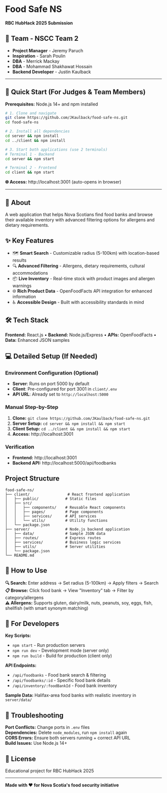 # Food Safe NS

**RBC HubHack 2025 Submission**

## 👥 Team - NSCC Team 2
- **Project Manager** - Jeremy Paruch
- **Inspiration** - Sarah Poulin
- **DBA** - Merrick Mackay
- **DBA** - Mohammad Shakhawat Hossain
- **Backend Developer** - Justin Kaulback

---

## 🚀 Quick Start (For Judges & Team Members)

**Prerequisites:** Node.js 14+ and npm installed

```bash
# 1. Clone and navigate
git clone https://github.com/JKaulback/food-safe-ns.git
cd food-safe-ns

# 2. Install all dependencies
cd server && npm install
cd ../client && npm install

# 3. Start both applications (use 2 terminals)
# Terminal 1 - Backend
cd server && npm start

# Terminal 2 - Frontend  
cd client && npm start
```

**🌐 Access:** http://localhost:3001 (auto-opens in browser)

---

## 📖 About

A web application that helps Nova Scotians find food banks and browse their available inventory with advanced filtering options for allergens and dietary requirements.

## ✨ Key Features

- 🗺️ **Smart Search** - Customizable radius (5-100km) with location-based results
- 🔍 **Advanced Filtering** - Allergens, dietary requirements, cultural accommodations
- 📦 **Live Inventory** - Real-time stock with product images and allergen warnings
- 🌐 **Rich Product Data** - OpenFoodFacts API integration for enhanced information
- ♿ **Accessible Design** - Built with accessibility standards in mind

## 🛠️ Tech Stack

**Frontend:** React.js • **Backend:** Node.js/Express • **APIs:** OpenFoodFacts • **Data:** Enhanced JSON samples

## 💻 Detailed Setup (If Needed)

### Environment Configuration (Optional)
- **Server**: Runs on port 5000 by default
- **Client**: Pre-configured for port 3001 in `client/.env`
- **API URL**: Already set to `http://localhost:5000`

### Manual Step-by-Step
1. **Clone:** `git clone https://github.com/JKaulback/food-safe-ns.git`
2. **Server Setup:** `cd server && npm install && npm start`
3. **Client Setup:** `cd ../client && npm install && npm start`
4. **Access:** http://localhost:3001

### Verification
- **Frontend:** http://localhost:3001
- **Backend API:** http://localhost:5000/api/foodbanks

## Project Structure

```
food-safe-ns/
├── client/                 # React frontend application
│   ├── public/            # Static files
│   ├── src/
│   │   ├── components/    # Reusable React components
│   │   ├── pages/         # Page components
│   │   ├── services/      # API services
│   │   └── utils/         # Utility functions
│   └── package.json
├── server/                # Node.js backend application
│   ├── data/              # Sample JSON data
│   ├── routes/            # Express routes
│   ├── services/          # Business logic services
│   ├── utils/             # Server utilities
│   └── package.json
└── README.md
```

## 🎯 How to Use

**🔍 Search:** Enter address → Set radius (5-100km) → Apply filters → Search  
**📋 Browse:** Click food bank → View "Inventory" tab → Filter by category/allergens  
**⚠️ Allergens:** Supports gluten, dairy/milk, nuts, peanuts, soy, eggs, fish, shellfish (with smart synonym matching)

## 🔧 For Developers

**Key Scripts:**
- `npm start` - Run production servers
- `npm run dev` - Development mode (server only)
- `npm run build` - Build for production (client only)

**API Endpoints:**
- `/api/foodbanks` - Food bank search & filtering
- `/api/foodbanks/:id` - Specific food bank details  
- `/api/inventory/:foodBankId` - Food bank inventory

**Sample Data:** Halifax-area food banks with realistic inventory in `server/data/`

## 🚨 Troubleshooting

**Port Conflicts:** Change ports in `.env` files  
**Dependencies:** Delete `node_modules`, run `npm install` again  
**CORS Errors:** Ensure both servers running + correct API URL  
**Build Issues:** Use Node.js 14+

## 📄 License

Educational project for RBC HubHack 2025

---

**Made with ❤️ for Nova Scotia's food security initiative**
